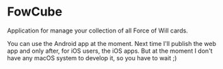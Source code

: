# FowCube

Application for manage your collection of all Force of Will cards.

You can use the Android app at the moment. Next time I'll publish the web app and only after, for iOS users, the iOS apps. But at the moment I don't have any macOS system to develop it, so you have to wait ;)
